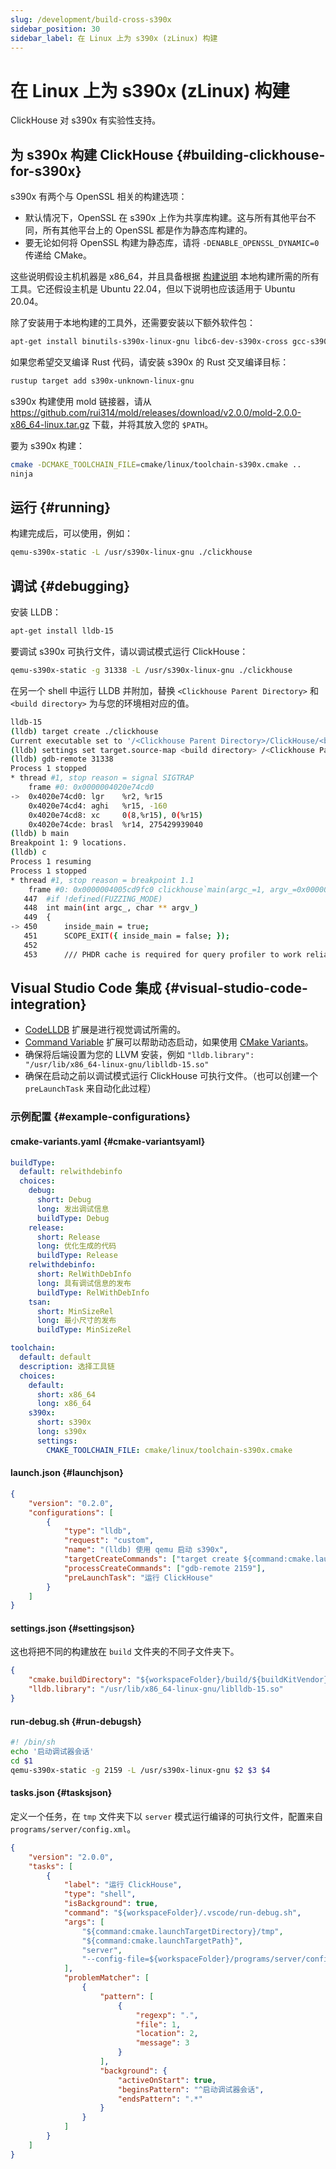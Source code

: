 ```yaml
---
slug: /development/build-cross-s390x
sidebar_position: 30
sidebar_label: 在 Linux 上为 s390x (zLinux) 构建
---
```



# 在 Linux 上为 s390x (zLinux) 构建

ClickHouse 对 s390x 有实验性支持。

## 为 s390x 构建 ClickHouse {#building-clickhouse-for-s390x}

s390x 有两个与 OpenSSL 相关的构建选项：
- 默认情况下，OpenSSL 在 s390x 上作为共享库构建。这与所有其他平台不同，所有其他平台上的 OpenSSL 都是作为静态库构建的。
- 要无论如何将 OpenSSL 构建为静态库，请将 `-DENABLE_OPENSSL_DYNAMIC=0` 传递给 CMake。

这些说明假设主机机器是 x86_64，并且具备根据 [构建说明](../development/build.md) 本地构建所需的所有工具。它还假设主机是 Ubuntu 22.04，但以下说明也应该适用于 Ubuntu 20.04。

除了安装用于本地构建的工具外，还需要安装以下额外软件包：

```bash
apt-get install binutils-s390x-linux-gnu libc6-dev-s390x-cross gcc-s390x-linux-gnu binfmt-support qemu-user-static
```

如果您希望交叉编译 Rust 代码，请安装 s390x 的 Rust 交叉编译目标：

```bash
rustup target add s390x-unknown-linux-gnu
```

s390x 构建使用 mold 链接器，请从 https://github.com/rui314/mold/releases/download/v2.0.0/mold-2.0.0-x86_64-linux.tar.gz 下载，并将其放入您的 `$PATH`。

要为 s390x 构建：

```bash
cmake -DCMAKE_TOOLCHAIN_FILE=cmake/linux/toolchain-s390x.cmake ..
ninja
```

## 运行 {#running}

构建完成后，可以使用，例如：

```bash
qemu-s390x-static -L /usr/s390x-linux-gnu ./clickhouse
```

## 调试 {#debugging}

安装 LLDB：

```bash
apt-get install lldb-15
```

要调试 s390x 可执行文件，请以调试模式运行 ClickHouse：

```bash
qemu-s390x-static -g 31338 -L /usr/s390x-linux-gnu ./clickhouse
```

在另一个 shell 中运行 LLDB 并附加，替换 `<Clickhouse Parent Directory>` 和 `<build directory>` 为与您的环境相对应的值。

```bash
lldb-15
(lldb) target create ./clickhouse
Current executable set to '/<Clickhouse Parent Directory>/ClickHouse/<build directory>/programs/clickhouse' (s390x).
(lldb) settings set target.source-map <build directory> /<Clickhouse Parent Directory>/ClickHouse
(lldb) gdb-remote 31338
Process 1 stopped
* thread #1, stop reason = signal SIGTRAP
    frame #0: 0x0000004020e74cd0
->  0x4020e74cd0: lgr    %r2, %r15
    0x4020e74cd4: aghi   %r15, -160
    0x4020e74cd8: xc     0(8,%r15), 0(%r15)
    0x4020e74cde: brasl  %r14, 275429939040
(lldb) b main
Breakpoint 1: 9 locations.
(lldb) c
Process 1 resuming
Process 1 stopped
* thread #1, stop reason = breakpoint 1.1
    frame #0: 0x0000004005cd9fc0 clickhouse`main(argc_=1, argv_=0x0000004020e594a8) at main.cpp:450:17
   447  #if !defined(FUZZING_MODE)
   448  int main(int argc_, char ** argv_)
   449  {
-> 450      inside_main = true;
   451      SCOPE_EXIT({ inside_main = false; });
   452
   453      /// PHDR cache is required for query profiler to work reliably
```

## Visual Studio Code 集成 {#visual-studio-code-integration}

- [CodeLLDB](https://github.com/vadimcn/vscode-lldb) 扩展是进行视觉调试所需的。
- [Command Variable](https://github.com/rioj7/command-variable) 扩展可以帮助动态启动，如果使用 [CMake Variants](https://github.com/microsoft/vscode-cmake-tools/blob/main/docs/variants.md)。
- 确保将后端设置为您的 LLVM 安装，例如 `"lldb.library": "/usr/lib/x86_64-linux-gnu/liblldb-15.so"`
- 确保在启动之前以调试模式运行 ClickHouse 可执行文件。（也可以创建一个 `preLaunchTask` 来自动化此过程）

### 示例配置 {#example-configurations}
#### cmake-variants.yaml {#cmake-variantsyaml}
```yaml
buildType:
  default: relwithdebinfo
  choices:
    debug:
      short: Debug
      long: 发出调试信息
      buildType: Debug
    release:
      short: Release
      long: 优化生成的代码
      buildType: Release
    relwithdebinfo:
      short: RelWithDebInfo
      long: 具有调试信息的发布
      buildType: RelWithDebInfo
    tsan:
      short: MinSizeRel
      long: 最小尺寸的发布
      buildType: MinSizeRel

toolchain:
  default: default
  description: 选择工具链
  choices:
    default:
      short: x86_64
      long: x86_64
    s390x:
      short: s390x
      long: s390x
      settings:
        CMAKE_TOOLCHAIN_FILE: cmake/linux/toolchain-s390x.cmake
```

#### launch.json {#launchjson}
```json
{
    "version": "0.2.0",
    "configurations": [
        {
            "type": "lldb",
            "request": "custom",
            "name": "(lldb) 使用 qemu 启动 s390x",
            "targetCreateCommands": ["target create ${command:cmake.launchTargetPath}"],
            "processCreateCommands": ["gdb-remote 2159"],
            "preLaunchTask": "运行 ClickHouse"
        }
    ]
}
```

#### settings.json {#settingsjson}
这也将把不同的构建放在 `build` 文件夹的不同子文件夹下。
```json
{
    "cmake.buildDirectory": "${workspaceFolder}/build/${buildKitVendor}-${buildKitVersion}-${variant:toolchain}-${variant:buildType}",
    "lldb.library": "/usr/lib/x86_64-linux-gnu/liblldb-15.so"
}
```

#### run-debug.sh {#run-debugsh}
```sh
#! /bin/sh
echo '启动调试器会话'
cd $1
qemu-s390x-static -g 2159 -L /usr/s390x-linux-gnu $2 $3 $4
```

#### tasks.json {#tasksjson}
定义一个任务，在 `tmp` 文件夹下以 `server` 模式运行编译的可执行文件，配置来自 `programs/server/config.xml`。
```json
{
    "version": "2.0.0",
    "tasks": [
        {
            "label": "运行 ClickHouse",
            "type": "shell",
            "isBackground": true,
            "command": "${workspaceFolder}/.vscode/run-debug.sh",
            "args": [
                "${command:cmake.launchTargetDirectory}/tmp",
                "${command:cmake.launchTargetPath}",
                "server",
                "--config-file=${workspaceFolder}/programs/server/config.xml"
            ],
            "problemMatcher": [
                {
                    "pattern": [
                        {
                            "regexp": ".",
                            "file": 1,
                            "location": 2,
                            "message": 3
                        }
                    ],
                    "background": {
                        "activeOnStart": true,
                        "beginsPattern": "^启动调试器会话",
                        "endsPattern": ".*"
                    }
                }
            ]
        }
    ]
}
```
